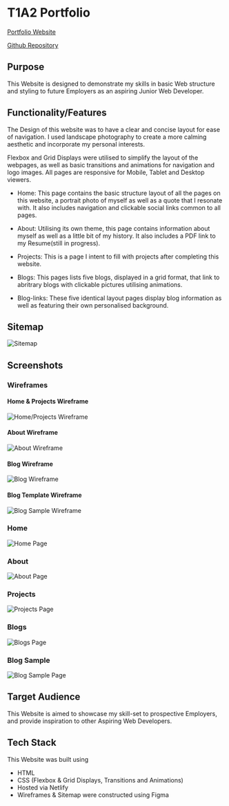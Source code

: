 
# T1A2 Portfolio

[Portfolio Website](https://hawkinsportfolio.netlify.app/)

[Github Repository](https://github.com/M-Hawk/MatthewHawkins_T1A2)

## Purpose

This Website is designed to demonstrate my skills in basic Web structure and styling to future Employers as an aspiring Junior Web Developer.

## Functionality/Features

The Design of this website was to have a clear and concise layout for ease of navigation. I used landscape photography to create a more calming aesthetic and incorporate my personal interests.

Flexbox and Grid Displays were utilised to simplify the layout of the webpages, as well as basic transitions and animations for navigation and logo images. All pages are responsive for Mobile, Tablet and Desktop viewers.

- Home: This page contains the basic structure layout of all the pages on this website, a portrait photo of myself as well as a quote that I resonate with. It also includes navigation and clickable social links common to all pages.

- About: Utilising its own theme, this page contains information about myself as well as a little bit of my history. It also includes a PDF link to my Resume(still in progress).

- Projects: This is a page I intent to fill with projects after completing this website.

- Blogs: This pages lists five blogs, displayed in a grid format, that link to abritrary blogs with clickable pictures utilising animations.
  
- Blog-links: These five identical layout pages display blog information as well as featuring their own personalised background.

## Sitemap

![Sitemap](docs/Portfolio%20Sitemap.png)

## Screenshots

### Wireframes

#### Home & Projects Wireframe

![Home/Projects Wireframe](docs/Home_Projects%20Page%20Wireframe.png)

#### About Wireframe

![About Wireframe](docs/About%20Page%20Wireframe.png)

#### Blog Wireframe

![Blog Wireframe](docs/Blogs%20Page%20Wireframe.png)

#### Blog Template Wireframe

![Blog Sample Wireframe](docs/Blog%20Sample%20Wireframe.png)

### Home

![Home Page](docs/Screenshot%202022-08-27%20at%2014-00-28%20Home.png)

### About

![About Page](docs/Screenshot%202022-08-27%20at%2014-41-13%20About.png)

### Projects

![Projects Page](docs/Screenshot%202022-08-27%20at%2014-41-28%20Projects.png)

### Blogs

![Blogs Page](docs/Screenshot%202022-08-27%20at%2014-41-39%20Blogs.png)

### Blog Sample

![Blog Sample Page](docs/Screenshot%202022-08-27%20at%2014-43-56%20BlogSample.png)

## Target Audience

This Website is aimed to showcase my skill-set to prospective Employers, and provide inspiration to other Aspiring Web Developers.

## Tech Stack

This Website was built using

- HTML
- CSS (Flexbox & Grid Displays, Transitions and Animations)
- Hosted via Netlify
- Wireframes & Sitemap were constructed using Figma
